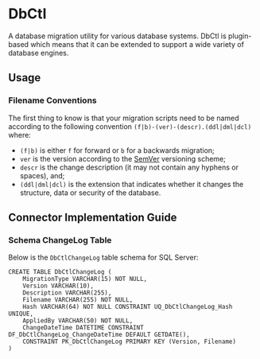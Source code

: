 
# DbCtl
A database migration utility for various database systems. DbCtl is plugin-based which means that it can be extended to support a wide variety of database engines. 

## Usage
### Filename Conventions

The first thing to know is that your migration scripts need to be named according to the following convention `(f|b)-(ver)-(descr).(ddl|dml|dcl)` where:
*  `(f|b)` is either `f` for forward or `b` for a backwards migration;
* `ver` is the version according to the [SemVer](https://semver.org/) versioning scheme;
* `descr` is the change description (it may not contain any hyphens or spaces), and;
* `(ddl|dml|dcl)` is the extension that indicates whether it changes the structure, data or security of the database.

## Connector Implementation Guide

### Schema ChangeLog Table
Below is the `DbCtlChangeLog` table schema for SQL Server:

```
CREATE TABLE DbCtlChangeLog (
	MigrationType VARCHAR(15) NOT NULL,
    Version VARCHAR(10),
	Description VARCHAR(255),
	Filename VARCHAR(255) NOT NULL,
	Hash VARCHAR(64) NOT NULL CONSTRAINT UQ_DbCtlChangeLog_Hash UNIQUE,
    AppliedBy VARCHAR(50) NOT NULL,
	ChangeDateTime DATETIME CONSTRAINT DF_DbCtlChangeLog_ChangeDateTime DEFAULT GETDATE(),
    CONSTRAINT PK_DbCtlChangeLog PRIMARY KEY (Version, Filename)
)
```

<!--stackedit_data:
eyJoaXN0b3J5IjpbLTEwNjQ2MjIwMDUsMTU4OTMxNDg1M119
-->